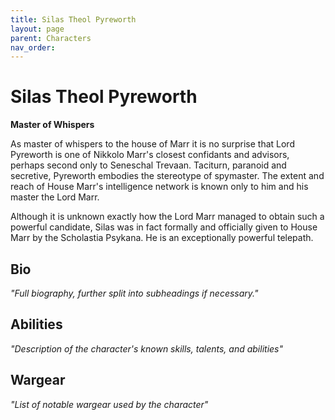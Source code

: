 ```yaml
---
title: Silas Theol Pyreworth
layout: page
parent: Characters
nav_order: 
---
```

# Silas Theol Pyreworth
**Master of Whispers**

As master of whispers to the house of Marr it is no surprise that Lord Pyreworth is one of Nikkolo Marr's closest confidants and advisors, perhaps second only to Seneschal Trevaan. Taciturn, paranoid and secretive, Pyreworth embodies the stereotype of spymaster. The extent and reach of House Marr's intelligence network is known only to him and his master the Lord Marr.

Although it is unknown exactly how the Lord Marr managed to obtain such a powerful candidate, Silas was in fact formally and officially given to House Marr by the Scholastia Psykana. He is an exceptionally powerful telepath.

## Bio
*"Full biography, further split into subheadings if necessary."*

## Abilities
*"Description of the character's known skills, talents, and abilities"*

## Wargear
*"List of notable wargear used by the character"*